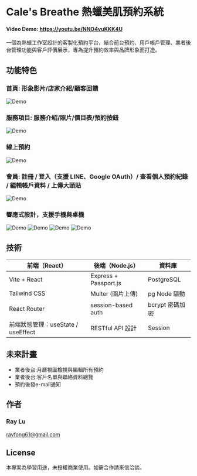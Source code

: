 # Cale's Breathe 熱蠟美肌預約系統
#### Video Demo:  <https://youtu.be/NNO4vuKKK4U>
一個為熱蠟工作室設計的客製化預約平台，結合前台預約、用戶帳戶管理、業者後台管理功能與客戶評價展示，專為提升預約效率與品牌形象而打造。

## 功能特色
### 首頁: 形象影片/店家介紹/顧客回饋
![Demo](frontend/src/assets/home.gif)
### 服務項目: 服務介紹/照片/價目表/預約按鈕
![Demo](frontend/src/assets/services.gif)
### 線上預約
![Demo](frontend/src/assets/booking.gif)
### 會員: 註冊 / 登入（支援 LINE、Google OAuth）/ 查看個人預約紀錄 / 編輯帳戶資料 / 上傳大頭貼
![Demo](frontend/src/assets/account.gif)
### 響應式設計，支援手機與桌機
 ![Demo](frontend/src/assets/home-mobile.gif)
 ![Demo](frontend/src/assets/services-mobile.gif)
 ![Demo](frontend/src/assets/booking-mobile.gif)
 ![Demo](frontend/src/assets/account-mobile.gif)

## 技術

| 前端（React） | 後端（Node.js） | 資料庫 |
| --- | --- | --- |
| Vite + React | Express + Passport.js | PostgreSQL |
| Tailwind CSS | Multer (圖片上傳) | pg Node 驅動 |
| React Router | session-based auth | bcrypt 密碼加密 |
| 前端狀態管理：useState / useEffect | RESTful API 設計 | Session |

##  未來計畫
- 業者後台:月曆視圖檢視與編輯所有預約
- 業者後台:客戶名單與聯絡資料總覽
- 預約後發e-mail通知

## 作者

### Ray Lu
rayfong61@gmail.com


##  License

本專案為學習用途，未授權商業使用。如需合作請來信洽談。
